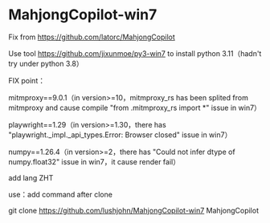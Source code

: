 # MahjongCopilot-win7

Fix from https://github.com/latorc/MahjongCopilot

Use tool https://github.com/jixunmoe/py3-win7 to install python 3.11（hadn't try under python 3.8）

FIX point：

mitmproxy==9.0.1（in version>=10，mitmproxy_rs has been splited from mitmproxy and cause compile "from .mitmproxy_rs import *" issue in win7）

playwright==1.29（in version>=1.30，there has "playwright._impl._api_types.Error: Browser closed" issue in win7）

numpy==1.26.4（in version>=2，there has "Could not infer dtype of numpy.float32" issue in win7，it cause render fail）

add lang ZHT

use：add command after clone

git clone https://github.com/lushjohn/MahjongCopilot-win7 MahjongCopilot

